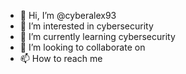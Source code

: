 - 👋 Hi, I’m @cyberalex93
- 👀 I’m interested in cybersecurity
- 🌱 I’m currently learning cybersecurity
- 💞️ I’m looking to collaborate on 
- 📫 How to reach me 

<!---
cyberalex93/cyberalex93 is a ✨ special ✨ repository because its `README.md` (this file) appears on your GitHub profile.
You can click the Preview link to take a look at your changes.
--->
